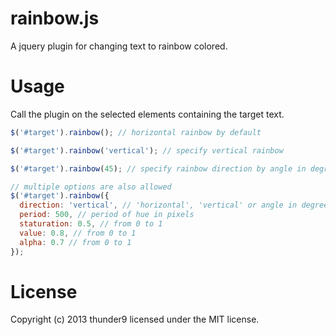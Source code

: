 rainbow.js
==========

A jquery plugin for changing text to rainbow colored.

# Usage

Call the plugin on the selected elements containing the target text.

```js
$('#target').rainbow(); // horizontal rainbow by default

$('#target').rainbow('vertical'); // specify vertical rainbow

$('#target').rainbow(45); // specify rainbow direction by angle in degrees

// multiple options are also allowed
$('#target').rainbow({
  direction: 'vertical', // 'horizontal', 'vertical' or angle in degrees
  period: 500, // period of hue in pixels
  staturation: 0.5, // from 0 to 1
  value: 0.8, // from 0 to 1
  alpha: 0.7 // from 0 to 1
});
```
# License
Copyright (c) 2013 thunder9 licensed under the MIT license.

